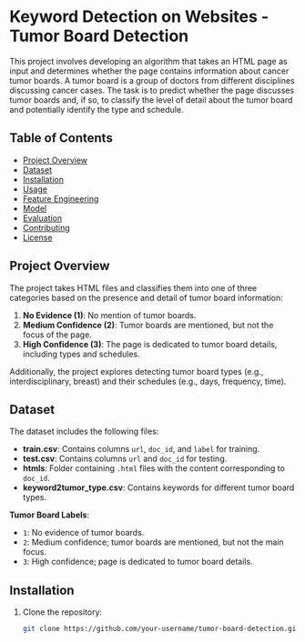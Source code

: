 # Keyword Detection on Websites - Tumor Board Detection

This project involves developing an algorithm that takes an HTML page as input and determines whether the page contains information about cancer tumor boards. A tumor board is a group of doctors from different disciplines discussing cancer cases. The task is to predict whether the page discusses tumor boards and, if so, to classify the level of detail about the tumor board and potentially identify the type and schedule.

## Table of Contents
- [Project Overview](#project-overview)
- [Dataset](#dataset)
- [Installation](#installation)
- [Usage](#usage)
- [Feature Engineering](#feature-engineering)
- [Model](#model)
- [Evaluation](#evaluation)
- [Contributing](#contributing)
- [License](#license)

## Project Overview
The project takes HTML files and classifies them into one of three categories based on the presence and detail of tumor board information:
1. **No Evidence (1)**: No mention of tumor boards.
2. **Medium Confidence (2)**: Tumor boards are mentioned, but not the focus of the page.
3. **High Confidence (3)**: The page is dedicated to tumor board details, including types and schedules.

Additionally, the project explores detecting tumor board types (e.g., interdisciplinary, breast) and their schedules (e.g., days, frequency, time).

## Dataset
The dataset includes the following files:

- **train.csv**: Contains columns `url`, `doc_id`, and `label` for training.
- **test.csv**: Contains columns `url` and `doc_id` for testing.
- **htmls**: Folder containing `.html` files with the content corresponding to `doc_id`.
- **keyword2tumor_type.csv**: Contains keywords for different tumor board types.

**Tumor Board Labels**:
- `1`: No evidence of tumor boards.
- `2`: Medium confidence; tumor boards are mentioned, but not the main focus.
- `3`: High confidence; page is dedicated to tumor board details.

## Installation
1. Clone the repository:
   ```bash
   git clone https://github.com/your-username/tumor-board-detection.git
